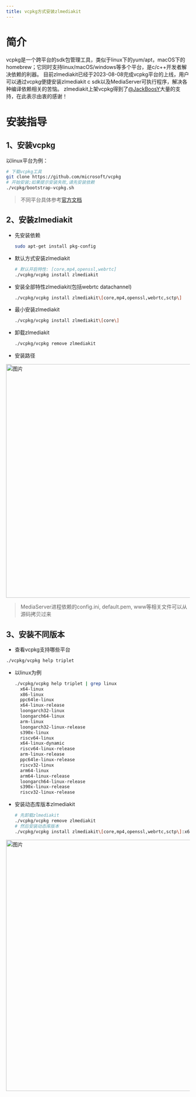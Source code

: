 ```yaml
---
title: vcpkg方式安装zlmediakit
---
```


# 简介
vcpkg是一个跨平台的sdk包管理工具，类似于linux下的yum/apt，macOS下的homebrew；它同时支持linux/macOS/windows等多个平台，是c/c++开发者解决依赖的利器。
目前zlmediakit已经于2023-08-08完成vcpkg平台的上线，用户可以通过vcpkg便捷安装zlmediakit c sdk以及MediaServer可执行程序，解决各种编译依赖相关的苦恼。
zlmediakit上架vcpkg得到了[@JackBoosY](https://github.com/JackBoosY)大量的支持，在此表示由衷的感谢！


# 安装指导
## 1、安装vcpkg

以linux平台为例：

```bash
# 下载vcpkg工具
git clone https://github.com/microsoft/vcpkg
# 开始安装;如果提示安装失败,请先安装依赖
./vcpkg/bootstrap-vcpkg.sh
```

> 不同平台具体参考[官方文档](https://github.com/microsoft/vcpkg/blob/master/README_zh_CN.md)



## 2、安装zlmediakit

- 先安装依赖

  ```bash
  sudo apt-get install pkg-config
  ```



- 默认方式安装zlmediakit

  ```bash
  # 默认开启特性: [core,mp4,openssl,webrtc]
  ./vcpkg/vcpkg install zlmediakit
  ```



- 安装全部特性zlmediakit(包括webrtc datachannel)

  ```bash
  ./vcpkg/vcpkg install zlmediakit\[core,mp4,openssl,webrtc,sctp\]
  ```



- 最小安装zlmediakit

  ```bash
  ./vcpkg/vcpkg install zlmediakit\[core\]
  ```



- 卸载zlmediakit

  ```bash
  ./vcpkg/vcpkg remove zlmediakit
  ```

- 安装路径
<img width="639" alt="图片" src="https://github.com/ZLMediaKit/ZLMediaKit/assets/11495632/5474953e-e8b4-4424-bd87-b998a5d11a47">

> MediaServer进程依赖的config.ini, default.pem, www等相关文件可以从源码拷贝过来

## 3、安装不同版本

- 查看vcpkg支持哪些平台

```bash
./vcpkg/vcpkg help triplet
```



- 以linux为例

  ```bash
  ./vcpkg/vcpkg help triplet | grep linux
    x64-linux
    x86-linux
    ppc64le-linux
    x64-linux-release
    loongarch32-linux
    loongarch64-linux
    arm-linux
    loongarch32-linux-release
    s390x-linux
    riscv64-linux
    x64-linux-dynamic
    riscv64-linux-release
    arm-linux-release
    ppc64le-linux-release
    riscv32-linux
    arm64-linux
    arm64-linux-release
    loongarch64-linux-release
    s390x-linux-release
    riscv32-linux-release
  ```

- 安装动态库版本zlmediakit

  ```bash
  # 先卸载zlmediakit
  ./vcpkg/vcpkg remove zlmediakit
  # 然后安装动态库版本
  ./vcpkg/vcpkg install zlmediakit\[core,mp4,openssl,webrtc,sctp\]:x64-linux-dynamic
  ```

<img width="687" alt="图片" src="https://github.com/ZLMediaKit/ZLMediaKit/assets/11495632/9301cef0-c84b-49ea-b173-99149e91a5bb">

